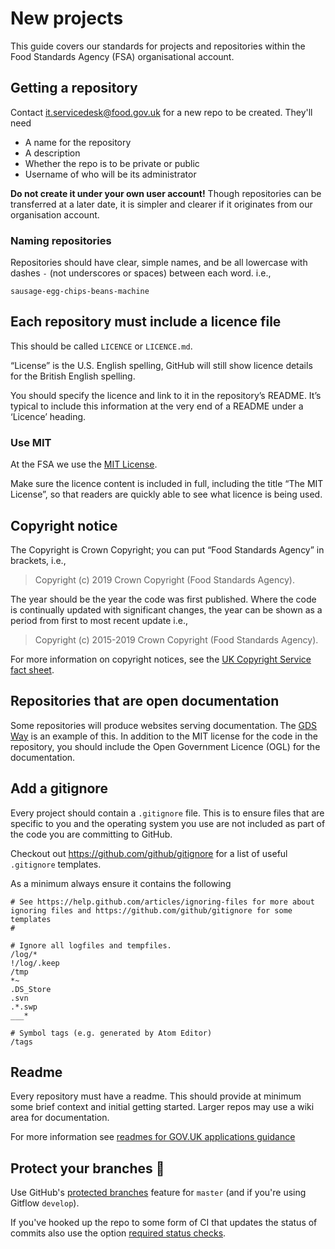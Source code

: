 # New projects

This guide covers our standards for projects and repositories within the Food Standards Agency (FSA) organisational account.

## Getting a repository

Contact it.servicedesk@food.gov.uk for a new repo to be created. They'll need

- A name for the repository
- A description
- Whether the repo is to be private or public
- Username of who will be its administrator

**Do not create it under your own user account!** Though repositories can be transferred at a later date, it is simpler and clearer if it originates from our organisation account.

### Naming repositories
Repositories should have clear, simple names, and be all lowercase with dashes `-` (not underscores or spaces) between each word. i.e.,

`sausage-egg-chips-beans-machine`

## Each repository must include a licence file
This should be called `LICENCE` or `LICENCE.md`.

“License” is the U.S. English spelling, GitHub will still show licence details for the British English spelling.

You should specify the licence and link to it in the repository’s README. It’s typical to include this information at the very end of a README under a ‘Licence’ heading.

### Use MIT
At the FSA we use the [MIT License](https://opensource.org/licenses/MIT).

Make sure the licence content is included in full, including the title “The MIT License”, so that readers are quickly able to see what licence is being used.

## Copyright notice
The Copyright is Crown Copyright; you can put “Food Standards Agency” in brackets, i.e.,

>Copyright (c) 2019 Crown Copyright (Food Standards Agency).

The year should be the year the code was first published. Where the code is continually updated with significant changes, the year can be shown as a period from first to most recent update i.e.,

 >Copyright (c) 2015-2019 Crown Copyright (Food Standards Agency).

For more information on copyright notices, see the [UK Copyright Service fact sheet](http://www.copyrightservice.co.uk/copyright/p03_copyright_notices).

## Repositories that are open documentation
Some repositories will produce websites serving documentation. The [GDS Way](https://gds-way.cloudapps.digital/#the-gds-way) is an example of this. In addition to the MIT license for the code in the repository, you should include the Open Government Licence (OGL) for the documentation.

## Add a gitignore

Every project should contain a `.gitignore` file. This is to ensure files that are specific to you and the operating system you use are not included as part of the code you are committing to GitHub.

Checkout out <https://github.com/github/gitignore> for a list of useful `.gitignore` templates.

As a minimum always ensure it contains the following

```text
# See https://help.github.com/articles/ignoring-files for more about ignoring files and https://github.com/github/gitignore for some templates
#

# Ignore all logfiles and tempfiles.
/log/*
!/log/.keep
/tmp
*~
.DS_Store
.svn
.*.swp
___*

# Symbol tags (e.g. generated by Atom Editor)
/tags
```

## Readme
Every repository must have a readme.  This should provide at minimum some brief context and initial getting started.  Larger repos may use a wiki area for documentation.

For more information see [readmes for GOV.UK applications guidance](https://docs.publishing.service.gov.uk/manual/readmes.html)

## Protect your branches 🌳

Use GitHub's [protected branches](https://help.github.com/articles/about-protected-branches/) feature for `master` (and if you're using Gitflow `develop`).

If you've hooked up the repo to some form of CI that updates the status of commits also use the option [required status checks](https://help.github.com/articles/about-required-status-checks/).

